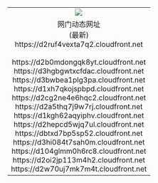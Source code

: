 ﻿<table>
  <tr></tr>
  <tr><td colspan=2 align=center><img src="https://d2ruf4vexta7q2.cloudfront.net/Up/oGate.jpg" /></td></tr>
  <tr><td colspan=2 align=center>网门动态网址<br/>(最新)
<br>https://d2ruf4vexta7q2.cloudfront.net
<br/>
<br>https://d2b0mdongqk8yt.cloudfront.net
<br>https://d3hgbgwtxcfdac.cloudfront.net
<br>https://d3bwbea1plg3pa.cloudfront.net
<br>https://d1xh7qkojspbpd.cloudfront.net
<br>https://d2cg2ne4e6hqc2.cloudfront.net
<br>https://d2a5thq7j9w7rj.cloudfront.net
<br>https://d1kgh62aqyiphv.cloudfront.net
<br>https://d2hepcd5wjq7ul.cloudfront.net
<br>https://dbtxd7bp5sp52.cloudfront.net
<br>https://d3hi084t7sah0m.cloudfront.net
<br>https://d104glmm0h6rc8.cloudfront.net
<br>https://d2oi2jp113m4h2.cloudfront.net
<br>https://d2w70uj7mk7m4t.cloudfront.net
    </td>
  </tr>
</table>
